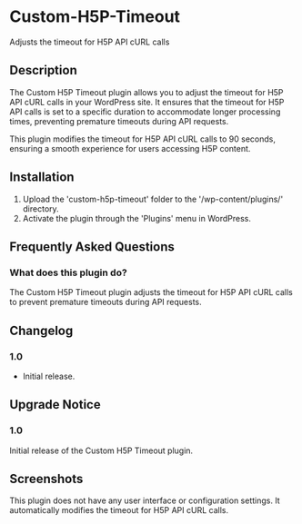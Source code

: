 # Custom-H5P-Timeout
Adjusts the timeout for H5P API cURL calls

## Description ##

The Custom H5P Timeout plugin allows you to adjust the timeout for H5P API cURL calls in your WordPress site. It ensures that the timeout for H5P API calls is set to a specific duration to accommodate longer processing times, preventing premature timeouts during API requests.

This plugin modifies the timeout for H5P API cURL calls to 90 seconds, ensuring a smooth experience for users accessing H5P content.

## Installation ##

1. Upload the 'custom-h5p-timeout' folder to the '/wp-content/plugins/' directory.
2. Activate the plugin through the 'Plugins' menu in WordPress.

## Frequently Asked Questions ##

### What does this plugin do? ###

The Custom H5P Timeout plugin adjusts the timeout for H5P API cURL calls to prevent premature timeouts during API requests.

## Changelog ##

### 1.0 ###
* Initial release.

## Upgrade Notice ##

### 1.0 ###
Initial release of the Custom H5P Timeout plugin.

## Screenshots ##

This plugin does not have any user interface or configuration settings. It automatically modifies the timeout for H5P API cURL calls.
